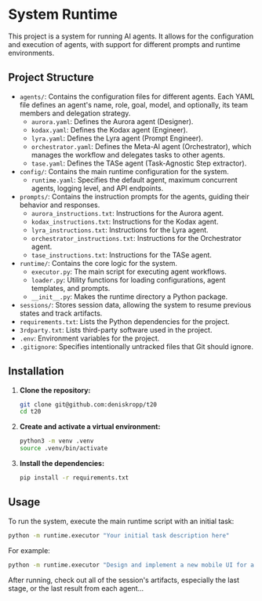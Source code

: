 # System Runtime

This project is a system for running AI agents. It allows for the configuration and execution of agents, with support for different prompts and runtime environments.

## Project Structure

- `agents/`: Contains the configuration files for different agents. Each YAML file defines an agent's name, role, goal, model, and optionally, its team members and delegation strategy.
    - `aurora.yaml`: Defines the Aurora agent (Designer).
    - `kodax.yaml`: Defines the Kodax agent (Engineer).
    - `lyra.yaml`: Defines the Lyra agent (Prompt Engineer).
    - `orchestrator.yaml`: Defines the Meta-AI agent (Orchestrator), which manages the workflow and delegates tasks to other agents.
    - `tase.yaml`: Defines the TASe agent (Task-Agnostic Step extractor).
- `config/`: Contains the main runtime configuration for the system.
    - `runtime.yaml`: Specifies the default agent, maximum concurrent agents, logging level, and API endpoints.
- `prompts/`: Contains the instruction prompts for the agents, guiding their behavior and responses.
    - `aurora_instructions.txt`: Instructions for the Aurora agent.
    - `kodax_instructions.txt`: Instructions for the Kodax agent.
    - `lyra_instructions.txt`: Instructions for the Lyra agent.
    - `orchestrator_instructions.txt`: Instructions for the Orchestrator agent.
    - `tase_instructions.txt`: Instructions for the TASe agent.
- `runtime/`: Contains the core logic for the system.
    - `executor.py`: The main script for executing agent workflows.
    - `loader.py`: Utility functions for loading configurations, agent templates, and prompts.
    - `__init__.py`: Makes the runtime directory a Python package.
- `sessions/`: Stores session data, allowing the system to resume previous states and track artifacts.
- `requirements.txt`: Lists the Python dependencies for the project.
- `3rdparty.txt`: Lists third-party software used in the project.
- `.env`: Environment variables for the project.
- `.gitignore`: Specifies intentionally untracked files that Git should ignore.

## Installation

1.  **Clone the repository:**
    ```bash
    git clone git@github.com:deniskropp/t20
    cd t20
    ```

2.  **Create and activate a virtual environment:**
    ```bash
    python3 -m venv .venv
    source .venv/bin/activate
    ```

3.  **Install the dependencies:**
    ```bash
    pip install -r requirements.txt
    ```

## Usage

To run the system, execute the main runtime script with an initial task:

```bash
python -m runtime.executor "Your initial task description here"
```

For example:
```bash
python -m runtime.executor "Design and implement a new mobile UI for a task management app."
```

After running, check out all of the session's artifacts, especially the last stage, or the last result from each agent...
